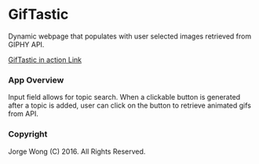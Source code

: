 # GifTastic

Dynamic webpage that populates with user selected images retrieved from GIPHY API.

[GifTastic in action Link](https://immense-garden-23061.herokuapp.com/)

### App Overview

Input field allows for topic search. When a clickable button is generated after a topic is added, user can click on the button to retrieve animated gifs from API.

### Copyright

Jorge Wong (C) 2016. All Rights Reserved.
